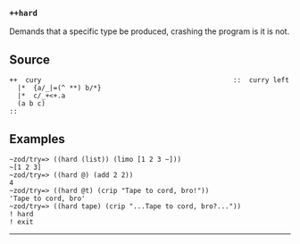 ### `++hard`

Demands that a specific type be produced, crashing the program is it is
not.

Source
------

    ++  cury                                                ::  curry left
      |*  {a/_|=(^ **) b/*}
      |*  c/_+<+.a
      (a b c)
    ::

Examples
--------

    ~zod/try=> ((hard (list)) (limo [1 2 3 ~]))
    ~[1 2 3]
    ~zod/try=> ((hard @) (add 2 2))
    4
    ~zod/try=> ((hard @t) (crip "Tape to cord, bro!"))
    'Tape to cord, bro'
    ~zod/try=> ((hard tape) (crip "...Tape to cord, bro?..."))
    ! hard
    ! exit



***
